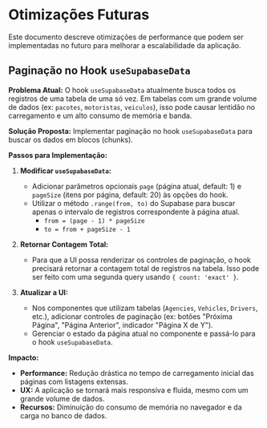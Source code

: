 # Otimizações Futuras

Este documento descreve otimizações de performance que podem ser implementadas no futuro para melhorar a escalabilidade da aplicação.

## Paginação no Hook `useSupabaseData`

**Problema Atual:**
O hook `useSupabaseData` atualmente busca todos os registros de uma tabela de uma só vez. Em tabelas com um grande volume de dados (ex: `pacotes`, `motoristas`, `veiculos`), isso pode causar lentidão no carregamento e um alto consumo de memória e banda.

**Solução Proposta:**
Implementar paginação no hook `useSupabaseData` para buscar os dados em blocos (chunks).

**Passos para Implementação:**

1.  **Modificar `useSupabaseData`:**
    *   Adicionar parâmetros opcionais `page` (página atual, default: 1) e `pageSize` (itens por página, default: 20) às opções do hook.
    *   Utilizar o método `.range(from, to)` do Supabase para buscar apenas o intervalo de registros correspondente à página atual.
        *   `from = (page - 1) * pageSize`
        *   `to = from + pageSize - 1`

2.  **Retornar Contagem Total:**
    *   Para que a UI possa renderizar os controles de paginação, o hook precisará retornar a contagem total de registros na tabela. Isso pode ser feito com uma segunda query usando `{ count: 'exact' }`.

3.  **Atualizar a UI:**
    *   Nos componentes que utilizam tabelas (`Agencies`, `Vehicles`, `Drivers`, etc.), adicionar controles de paginação (ex: botões "Próxima Página", "Página Anterior", indicador "Página X de Y").
    *   Gerenciar o estado da página atual no componente e passá-lo para o hook `useSupabaseData`.

**Impacto:**

*   **Performance:** Redução drástica no tempo de carregamento inicial das páginas com listagens extensas.
*   **UX:** A aplicação se tornará mais responsiva e fluida, mesmo com um grande volume de dados.
*   **Recursos:** Diminuição do consumo de memória no navegador e da carga no banco de dados.